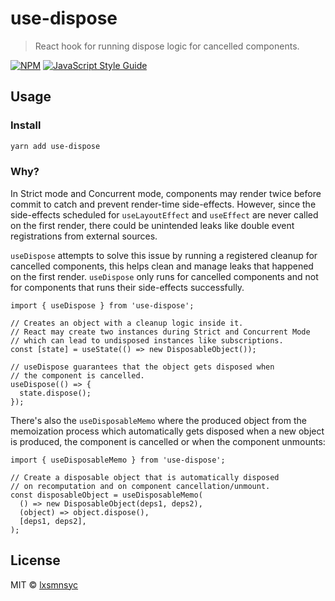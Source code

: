 # use-dispose

> React hook for running dispose logic for cancelled components.

[![NPM](https://img.shields.io/npm/v/use-dispose.svg)](https://www.npmjs.com/package/use-dispose) [![JavaScript Style Guide](https://badgen.net/badge/code%20style/airbnb/ff5a5f?icon=airbnb)](https://github.com/airbnb/javascript)

## Usage

### Install

```bash
yarn add use-dispose
```

### Why?

In Strict mode and Concurrent mode, components may render twice before commit to catch and prevent render-time side-effects. However, since the side-effects scheduled for `useLayoutEffect` and `useEffect` are never called on the first render, there could be unintended leaks like double event registrations from external sources.

`useDispose` attempts to solve this issue by running a registered cleanup for cancelled components, this helps clean and manage leaks that happened on the first render. `useDispose` only runs for cancelled components and not for components that runs their side-effects successfully.

```tsx
import { useDispose } from 'use-dispose';

// Creates an object with a cleanup logic inside it.
// React may create two instances during Strict and Concurrent Mode
// which can lead to undisposed instances like subscriptions.
const [state] = useState(() => new DisposableObject());

// useDispose guarantees that the object gets disposed when
// the component is cancelled.
useDispose(() => {
  state.dispose();
});
```

There's also the `useDisposableMemo` where the produced object from the memoization process which automatically gets disposed when a new object is produced, the component is cancelled or when the component unmounts:

```tsx
import { useDisposableMemo } from 'use-dispose';

// Create a disposable object that is automatically disposed
// on recomputation and on component cancellation/unmount.
const disposableObject = useDisposableMemo(
  () => new DisposableObject(deps1, deps2),
  (object) => object.dispose(),
  [deps1, deps2],
);
```

## License

MIT © [lxsmnsyc](https://github.com/lxsmnsyc)